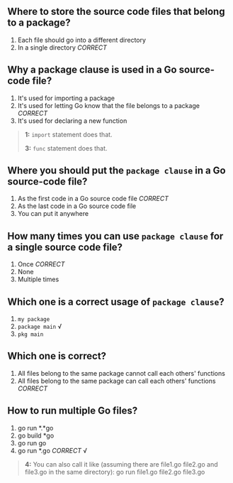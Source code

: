 ## Where to store the source code files that belong to a package?
1. Each file should go into a different directory
2. In a single directory *CORRECT*


## Why a package clause is used in a Go source-code file?
1. It's used for importing a package
2. It's used for letting Go know that the file belongs to a package *CORRECT*
3. It's used for declaring a new function

> **1:** `import` statement does that.
>
>
> **3:** `func` statement does that.
>
>


## Where you should put the `package clause` in a Go source-code file?
1. As the first code in a Go source code file *CORRECT*
2. As the last code in a Go source code file
3. You can put it anywhere


## How many times you can use `package clause` for a single source code file?
1. Once *CORRECT*
2. None
3. Multiple times


## Which one is a correct usage of `package clause`?
1. `my package`
2. `package main` √
3. `pkg main`


## Which one is correct?
1. All files belong to the same package cannot call each others' functions
2. All files belong to the same package can call each others' functions *CORRECT*


## How to run multiple Go files?
1. go run *.*go
2. go build *go
3. go run go
4. go run *.go *CORRECT* √

> **4:** You can also call it like (assuming there are file1.go file2.go and file3.go in the same directory): go run file1.go file2.go file3.go
>
>
